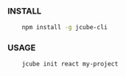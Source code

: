 ### INSTALL
```bash
    npm install -g jcube-cli
```

### USAGE
```bash
    jcube init react my-project
```